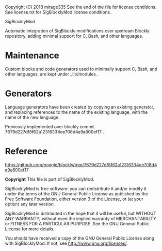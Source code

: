 Copyright (C) 2018 mirage335
See the end of the file for license conditions.
See license.txt for SigBlocklyMod license conditions.

SigBlocklyMod

Automatic integration of SigBlockly modifications over upstream Blockly repository, adding minimal support for C, Bash, and other languages.

# Maintenance
Custom blocks and code generators used to minimally support C, Bash, and other languages, are kept under _lib/modules .

# Generators
Language generators have been created by copying an existing generator, and replacing references to the name of the existing language, with the name of the new language.

Previously implemented over blockly commit 7679d227df8f62a12316334ee708d4a9a800ef17 .


# Reference
https://github.com/google/blockly/tree/7679d227df8f62a12316334ee708d4a9a800ef17

__Copyright__
This file is part of SigBlocklyMod.

SigBlocklyMod is free software: you can redistribute it and/or modify
it under the terms of the GNU General Public License as published by
the Free Software Foundation, either version 3 of the License, or
(at your option) any later version.

SigBlocklyMod is distributed in the hope that it will be useful,
but WITHOUT ANY WARRANTY; without even the implied warranty of
MERCHANTABILITY or FITNESS FOR A PARTICULAR PURPOSE.  See the
GNU General Public License for more details.

You should have received a copy of the GNU General Public License
along with SigBlocklyMod.  If not, see <http://www.gnu.org/licenses/>.

